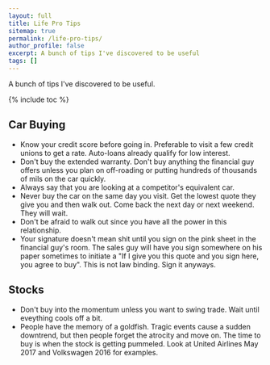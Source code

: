 ```yaml
---
layout: full
title: Life Pro Tips
sitemap: true
permalink: /life-pro-tips/
author_profile: false
excerpt: A bunch of tips I've discovered to be useful
tags: []
---
```


A bunch of tips I've discovered to be useful. 

{% include toc %}


## Car Buying

- Know your credit score before going in. Preferable to visit a few credit unions to get a rate. Auto-loans already qualify for low interest.
- Don't buy the extended warranty. Don't buy anything the financial guy offers unless you plan on off-roading or putting hundreds of thousands of mils on the car quickly. 
- Always say that you are looking at a competitor's equivalent car. 
- Never buy the car on the same day you visit. Get the lowest quote they give you and then walk out. Come back the next day or next weekend. They will wait. 
- Don't be afraid to walk out since you have all the power in this relationship. 
- Your signature doesn't mean shit until you sign on the pink sheet in the financial guy's room. The sales guy will have you sign somewhere on his paper sometimes to initiate a "If I give you this quote and you sign here, you agree to buy". This is not law binding. Sign it anyways. 

## Stocks

- Don't buy into the momentum unless you want to swing trade. Wait until eveything cools off a bit. 
- People have the memory of a goldfish. Tragic events cause a sudden downtrend, but then people forget the atrocity and move on. The time to buy is when the stock is getting pummeled. Look at United Airlines May 2017 and Volkswagen 2016 for examples. 


